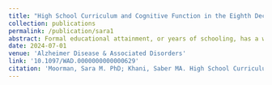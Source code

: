 ```yaml
---
title: "High School Curriculum and Cognitive Function in the Eighth Decade of Life."
collection: publications
permalink: /publication/sara1
abstract: Formal educational attainment, or years of schooling, has a well-established positive effect on cognitive health across the life course. We hypothesized that the content and difficulty of the curriculum influence this relationship, such that more challenging curricula in high school lead to higher levels of socioeconomic attainment in adulthood and, in turn, to better cognitive outcomes in older adulthood.
date: 2024-07-01
venue: 'Alzheimer Disease & Associated Disorders'
link: '10.1097/WAD.0000000000000629'
citation: 'Moorman, Sara M. PhD; Khani, Saber MA. High School Curriculum and Cognitive Function in the Eighth Decade of Life. Alzheimer Disease & Associated Disorders 38(3):p 235-240, July–September 2024. | DOI: 10.1097/WAD.0000000000000629 '
---
```


